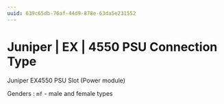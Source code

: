 ```yaml
---
uuid: 639c65db-76af-44d9-878e-63da5e231552
---
```

# Juniper | EX | 4550 PSU Connection Type

Juniper EX4550 PSU Slot (Power module)

Genders
: `mf` - male and female types
